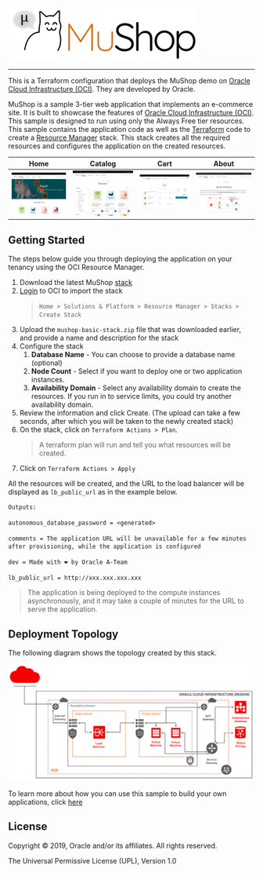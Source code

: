 ![MuShop Logo](./images/logo.png)

---

This is a Terraform configuration that deploys the MuShop demo on [Oracle Cloud Infrastructure (OCI)][oci].  They are developed by Oracle.

MuShop is a sample 3-tier web application that implements an e-commerce site. It is built to showcase the features of [Oracle Cloud Infrastructure (OCI)][oci]. This sample is designed to run using only the Always Free tier resources. This sample contains the application code as well as the [Terraform][tf] code to create a [Resource Manager][orm] stack. This stack creates all the required resources and configures the application on the created resources.

| Home | Catalog | Cart | About |
|---|---|---|---|
| ![home](./images/screenshot/mushop.home.png) | ![browse](./images/screenshot/mushop.browse.png) | ![cart](./images/screenshot/mushop.cart.png) | ![about](./images/screenshot/mushop.about.png) |

## Getting Started

The steps below guide you through deploying the application on your tenancy using the OCI Resource Manager.

1. Download the latest MuShop [stack](./releases/mushop-basic-stack.zip)
2. [Login](https://console.us-phoenix-1.oraclecloud.com/resourcemanager/stacks/create) to OCI to import the stack
    > `Home > Solutions & Platform > Resource Manager > Stacks > Create Stack`
3. Upload the `mushop-basic-stack.zip` file that was downloaded earlier, and provide a name and description for the stack
4. Configure the stack
   1. **Database Name** - You can choose to provide a database name (optional)
   2. **Node Count** - Select if you want to deploy one or two application instances.
   3. **Availability Domain**  - Select any availability domain to create the resources. If you run in to service limits, you could try another availability domain.
5. Review the information and click Create. (The upload can take a few seconds, after which you will be taken to the newly created stack)
6. On the stack, click on `Terraform Actions > Plan`.
    > A terraform plan will run and tell you what resources will be created.
7. Click on `Terraform Actions > Apply`

All the resources will be created, and the URL to the load balancer will be displayed as `lb_public_url` as in the example below.

```text
Outputs:

autonomous_database_password = <generated>

comments = The application URL will be unavailable for a few minutes after provisioning, while the application is configured

dev = Made with ❤ by Oracle A-Team

lb_public_url = http://xxx.xxx.xxx.xxx 
```

> The application is being deployed to the compute instances asynchronously, and it may take a couple of minutes for the URL to serve the application.

## Deployment Topology

The following diagram shows the topology created by this stack.

![MuShop Basic Infra](./images/basic/00-Topology.png)

To learn more about how you can use this sample to build your own applications, click [here](./deploy/basic/README.md)

## License

Copyright © 2019, Oracle and/or its affiliates. All rights reserved.

The Universal Permissive License (UPL), Version 1.0

[oci]: https://cloud.oracle.com/en_US/cloud-infrastructure
[orm]: https://docs.cloud.oracle.com/iaas/Content/ResourceManager/Concepts/resourcemanager.htm
[tf]: https://www.terraform.io